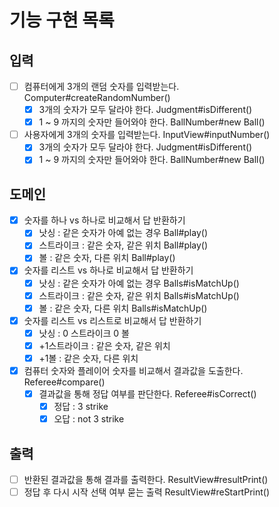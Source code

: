 # 기능 구현 목록

## 입력
- [ ] 컴퓨터에게 3개의 랜덤 숫자를 입력받는다.  Computer#createRandomNumber()
  - [x] 3개의 숫자가 모두 달라야 한다.  Judgment#isDifferent()
  - [x] 1 ~ 9 까지의 숫자만 들어와야 한다.  BallNumber#new Ball()
- [ ] 사용자에게 3개의 숫자를 입력받는다.  InputView#inputNumber()
  - [x] 3개의 숫자가 모두 달라야 한다.  Judgment#isDifferent()
  - [x] 1 ~ 9 까지의 숫자만 들어와야 한다.  BallNumber#new Ball()
  
## 도메인
- [x] 숫자를 하나 vs 하나로 비교해서 답 반환하기
  - [x] 낫싱 : 같은 숫자가 아예 없는 경우  Ball#play()
  - [x] 스트라이크 : 같은 숫자, 같은 위치  Ball#play()
  - [x] 볼 : 같은 숫자, 다른 위치  Ball#play()
- [x] 숫자를 리스트 vs 하나로 비교해서 답 반환하기
  - [x] 낫싱 : 같은 숫자가 아예 없는 경우  Balls#isMatchUp()
  - [x] 스트라이크 : 같은 숫자, 같은 위치  Balls#isMatchUp()
  - [x] 볼 : 같은 숫자, 다른 위치  Balls#isMatchUp()
- [x] 숫자를 리스트 vs 리스트로 비교해서 답 반환하기
  - [x] 낫싱 : 0 스트라이크 0 볼  
  - [x] +1스트라이크 : 같은 숫자, 같은 위치  
  - [x] +1볼 : 같은 숫자, 다른 위치  
- [x] 컴퓨터 숫자와 플레이어 숫자를 비교해서 결과값을 도출한다.  Referee#compare()
  - [x] 결과값을 통해 정답 여부를 판단한다.  Referee#isCorrect()
    - [x] 정답 : 3 strike  
    - [x] 오답 : not 3 strike

## 출력
- [ ] 반환된 결과값을 통해 결과를 출력한다.  ResultView#resultPrint()
- [ ] 정답 후 다시 시작 선택 여부 묻는 출력  ResultView#reStartPrint()